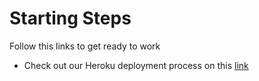 # Starting Steps

Follow this links to get ready to work

- Check out our Heroku deployment process on this [link](https://github.com/HeavyConnected/api/blob/master/docs/Heroku.md)
